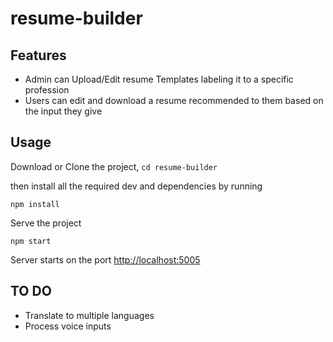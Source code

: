 # resume-builder

## Features
<ul>
<li>Admin can Upload/Edit resume Templates labeling it to a specific profession</li>
<li>Users can edit and download a resume recommended to them based on the input they give </li>
</ul>

## Usage

Download or Clone the project, ``` cd resume-builder ```

then install all the required dev and dependencies by running

```
npm install
```

Serve the project

```
npm start
```

Server starts on the port [http://localhost:5005](http://localhost:5005)

## TO DO
<ul>
<li>Translate to multiple languages</li>
<li>Process voice inputs</li>
</ul>
